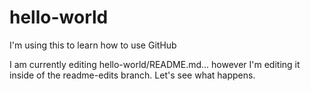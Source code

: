 # hello-world
I'm using this to learn how to use GitHub

I am currently editing hello-world/README.md... however I'm editing it inside of the readme-edits branch.  Let's see what happens.
